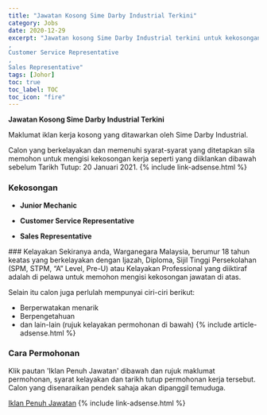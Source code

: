 ```yaml
---
title: "Jawatan Kosong Sime Darby Industrial Terkini" 
category: Jobs 
date: 2020-12-29 
excerpt: "Jawatan kosong Sime Darby Industrial terkini untuk kekosongan Junior Mechanic
,
Customer Service Representative
,
Sales Representative" 
tags: [Johor] 
toc: true 
toc_label: TOC 
toc_icon: "fire" 
--- 
```


**Jawatan Kosong Sime Darby Industrial Terkini**

Maklumat iklan kerja kosong yang ditawarkan oleh Sime Darby Industrial. 

Calon yang berkelayakan dan memenuhi syarat-syarat yang ditetapkan sila memohon untuk mengisi kekosongan kerja seperti yang diiklankan dibawah sebelum Tarikh Tutup: 20 Januari 2021. 
{% include link-adsense.html %} 
### Kekosongan 
<ul>
<li>
<p><strong>Junior Mechanic</strong></p>
</li>
<li>
<p><strong>Customer Service Representative</strong></p>
</li>
<li>
<p><strong>Sales Representative&#160;</strong></p>
</li>
</ul> 
### Kelayakan 
Sekiranya anda, Warganegara Malaysia, berumur 18 tahun keatas yang berkelayakan dengan Ijazah, Diploma, Sijil Tinggi Persekolahan (SPM, STPM, “A” Level, Pre-U) atau Kelayakan Professional yang diiktiraf adalah di pelawa untuk memohon mengisi kekosongan jawatan di atas.

Selain itu calon juga perlulah mempunyai ciri-ciri berikut:
- Berperwatakan menarik
- Berpengetahuan
- dan lain-lain (rujuk kelayakan permohonan di bawah) 
{% include article-adsense.html %} 
### Cara Permohonan 
Klik pautan 'Iklan Penuh Jawatan' dibawah dan rujuk maklumat permohonan, syarat kelayakan dan tarikh tutup permohonan kerja tersebut.
Calon yang disenaraikan pendek sahaja akan dipanggil temuduga.

<a href="https://www.jobstreet.com.my/en/job/technology-architect-network-and-security-4450704?jobId=jobstreet-my-job-4450704&sectionRank=1&token=0~32fbd201-8bbc-4714-9aea-216080daf90b&searchPath=%2Fen%2Fjob-search%2Fperbadanan-jobs%2F&fr=SRP%20View%20In%20New%20Tab" class="btn btn--info" target="_blank" rel="nofollow noopenner">Iklan Penuh Jawatan</a> 
{% include link-adsense.html %} 